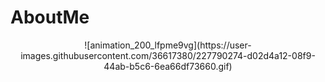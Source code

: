 # AboutMe

<p align="center">
![animation_200_lfpme9vg](https://user-images.githubusercontent.com/36617380/227790274-d02d4a12-08f9-44ab-b5c6-6ea66df73660.gif)
</p>


